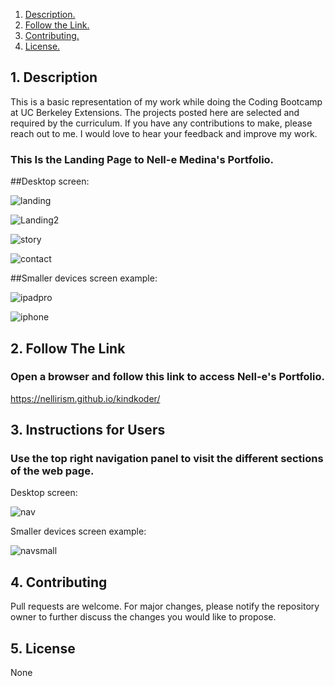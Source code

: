 1. [ Description. ](#desc)
2. [ Follow the Link. ](#urlz)
3. [ Contributing. ](#contributing)
4. [ License. ](#license)

<a name="desc"></a>
## 1. Description

This is a basic representation of my work while doing the Coding Bootcamp at UC Berkeley Extensions. The projects posted here are selected and required by the curriculum. 
If you have any contributions to make, please reach out to me. I would love to hear your feedback and improve my work. 

### This Is the Landing Page to Nell-e Medina's Portfolio.


##Desktop screen:

![landing](https://user-images.githubusercontent.com/71202250/124372674-f4528b00-dc40-11eb-8f8b-0eb7fdb8a6c5.JPG)

![Landing2](https://user-images.githubusercontent.com/71202250/124372676-f74d7b80-dc40-11eb-8e89-e0ef5f0ef7c6.JPG)

![story](https://user-images.githubusercontent.com/71202250/124372681-fae10280-dc40-11eb-9394-158f372c466c.jpg)

![contact](https://user-images.githubusercontent.com/71202250/124372682-fe748980-dc40-11eb-8858-2648b080cfa5.JPG)


##Smaller devices screen example:

![ipadpro](https://user-images.githubusercontent.com/71202250/124372726-61feb700-dc41-11eb-978f-9780948efb5e.JPG)

![iphone](https://user-images.githubusercontent.com/71202250/124372728-63c87a80-dc41-11eb-9783-cd91d9ec3e50.JPG)


<a name="urlz"></a>
## 2. Follow The Link

### Open a browser and follow this link to access Nell-e's Portfolio.


https://nellirism.github.io/kindkoder/

<a name="tips"></a>
## 3. Instructions for Users


### Use the top right navigation panel to visit the different sections of the web page.

Desktop screen:

![nav](https://user-images.githubusercontent.com/71202250/113500117-5bd92d00-94d0-11eb-8a99-8de74a1498bd.JPG)


Smaller devices screen example:

![navsmall](https://user-images.githubusercontent.com/71202250/113500139-888d4480-94d0-11eb-94dc-cb2a3be1e51c.JPG)

<a name="contributing"></a>
## 4. Contributing
Pull requests are welcome. For major changes, please notify the repository owner to further discuss the changes you would like to propose. 

<a name="license"></a>
## 5. License
None
